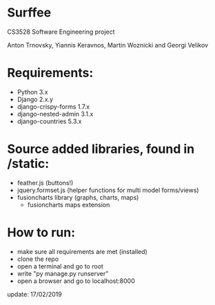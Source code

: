 # Surffee
CS3528 Software Engineering project

Anton Trnovsky, Yiannis Keravnos, Martin Woznicki and Georgi Velikov

# Requirements:
- Python 3.x
- Django 2.x.y
- django-crispy-forms 1.7.x
- django-nested-admin 3.1.x
- django-countries 5.3.x

# Source added libraries, found in /static:
- feather.js (buttons!)
- jquery.formset.js (helper functions for multi model forms/views)
- fusioncharts library (graphs, charts, maps)
    + fusioncharts maps extension

# How to run:
- make sure all requirements are met (installed)
- clone the repo
- open a terminal and go to root
- write "py manage.py runserver" 
- open a browser and go to localhost:8000

update: 17/02/2019 
